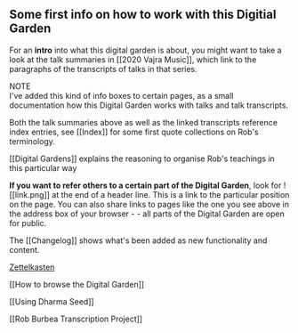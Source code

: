 ## Some first info on how to work with this Digitial Garden
For an **intro** into what this digital garden is about, you might want to take a look at the talk summaries in [[2020 Vajra Music]], which link to the paragraphs of the transcripts of talks in that series.

<div class="admonition note"><div class="title">NOTE</div><div class="content">
I've added this kind of info boxes to certain pages, as a small documentation how this Digital Garden works with talks and talk transcripts.<br/>
</div></div>

Both the talk summaries above as well as the linked transcripts reference index entries, see [[Index]] for some first quote collections on Rob's terminology.
	
[[Digital Gardens]] explains the reasoning to organise Rob's teachings in this particular way
	
**If you want to refer others to a certain part of the Digital Garden**, look for ![[link.png]] at the end of a header line. This is a link to the particular position on the page. You can also share links to pages like the one you see above in the address box of your browser - - all parts of the Digital Garden are open for public.

The [[Changelog]] shows what's been added as new functionality and content.

[Zettelkasten](https://en.wikipedia.org/wiki/Zettelkasten)

[[How to browse the Digital Garden]]

[[Using Dharma Seed]]

[[Rob Burbea Transcription Project]]
